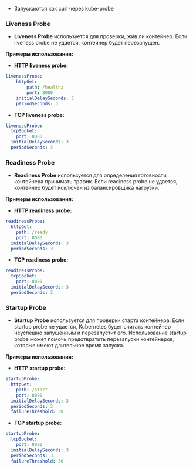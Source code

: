 - Запускаются как curl через kube-probe
### Liveness Probe

- **Liveness Probe** используется для проверки, жив ли контейнер. Если liveness probe не удается, контейнер будет перезапущен.

**Примеры использования:**

- **HTTP liveness probe:**

```yaml
livenessProbe: 
	httpGet: 
		path: /healthz 
		port: 8080 
	initialDelaySeconds: 3 
	periodSeconds: 3
```

- **TCP liveness probe:**
```yaml
livenessProbe:
  tcpSocket:
    port: 8080
  initialDelaySeconds: 3
  periodSeconds: 3

```
### Readiness Probe
- **Readiness Probe** используется для определения готовности контейнера принимать трафик. Если readiness probe не удается, контейнер будет исключен из балансировщика нагрузки.

**Примеры использования:**

- **HTTP readiness probe:**

```yaml
readinessProbe:
  httpGet:
    path: /ready
    port: 8080
  initialDelaySeconds: 3
  periodSeconds: 3
```

- **TCP readiness probe:**

```yaml
readinessProbe:
  tcpSocket:
    port: 8080
  initialDelaySeconds: 3
  periodSeconds: 3
```

### Startup Probe

- **Startup Probe** используется для проверки старта контейнера. Если startup probe не удается, Kubernetes будет считать контейнер неуспешно запущенным и перезапустит его. Использование startup probe может помочь предотвратить перезапуски контейнеров, которые имеют длительное время запуска.

**Примеры использования:**

- **HTTP startup probe:**


```yaml
startupProbe:
  httpGet:
    path: /start
    port: 8080
  initialDelaySeconds: 3
  periodSeconds: 3
  failureThreshold: 30
```

- **TCP startup probe:**

```yaml
startupProbe:
  tcpSocket:
    port: 8080
  initialDelaySeconds: 3
  periodSeconds: 3
  failureThreshold: 30
```